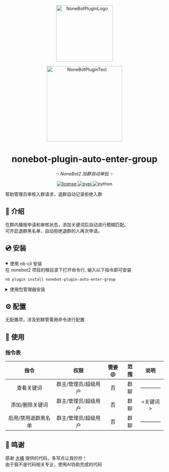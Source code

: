 <div align="center">
  <a href="https://v2.nonebot.dev/store"><img src="https://github.com/A-kirami/nonebot-plugin-template/raw/resources/nbp_logo.png" width="180" height="180" alt="NoneBotPluginLogo"></a>
  <br>
  <p><img src="https://github.com/A-kirami/nonebot-plugin-template/raw/resources/NoneBotPlugin.svg" width="240" alt="NoneBotPluginText"></p>
</div>

<div align="center">

# nonebot-plugin-auto-enter-group

_✨ NoneBot2 加群自动审批 ✨_


<a href="./LICENSE">
    <img src="https://img.shields.io/github/license/padoru233/nonebot-plugin-auto-enter-group.svg" alt="license">
</a>
<a href="https://pypi.python.org/pypi/nonebot-plugin-auto-enter-group">
    <img src="https://img.shields.io/pypi/v/nonebot-plugin-auto-enter-group.svg" alt="pypi">
</a>
<img src="https://img.shields.io/badge/python-3.9+-blue.svg" alt="python">

</div>

帮助管理员审核入群请求，退群自动记录拒绝入群

## 📖 介绍

在群内播报申请和审核状态，添加关键词后自动进行模糊匹配。  
可开启退群黑名单，自动拒绝退群的人再次申请。

## 💿 安装

<details open>
<summary>使用 nb-cli 安装</summary>
在 nonebot2 项目的根目录下打开命令行, 输入以下指令即可安装

    nb plugin install nonebot-plugin-auto-enter-group

</details>

<details>
<summary>使用包管理器安装</summary>
在 nonebot2 项目的插件目录下, 打开命令行, 根据你使用的包管理器, 输入相应的安装命令

<details>
<summary>pip</summary>

    pip install nonebot-plugin-auto-enter-group
</details>
<details>
<summary>pdm</summary>

    pdm add nonebot-plugin-auto-enter-group
</details>
<details>
<summary>poetry</summary>

    poetry add nonebot-plugin-auto-enter-group
</details>
<details>
<summary>conda</summary>

    conda install nonebot-plugin-auto-enter-group
</details>

打开 nonebot2 项目根目录下的 `pyproject.toml` 文件, 在 `[tool.nonebot]` 部分追加写入

    plugins = ["nonebot_plugin_auto_enter_group"]

</details>

## ⚙️ 配置

无配置项，涉及到群管需用命令进行配置

## 🎉 使用
### 指令表
| 指令 | 权限 | 需要@ | 范围 | 说明 |
|:-----:|:----:|:----:|:----:|:----:|
| 查看关键词 | 群主/管理员/超级用户 | 否 | 群聊 | ———— |
| 添加/删除关键词 | 群主/管理员/超级用户 | 否 | 群聊 | <关键词> |
| 启用/禁用退群黑名单 | 群主/管理员/超级用户 | 否 | 群聊 | ———— |

## 🌹 鸣谢

感谢 [大橘](https://github.com/zhiyu1998) 提供的代码，多写点让我抄抄！  
由于我不是代码相关专业，使用AI协助完成的代码
